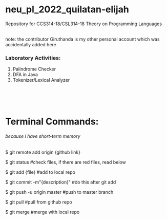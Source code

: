 # neu_pl_2022_quilatan-elijah
Repository for CCS314-18/CSL314-18 Theory on Programming Languages 

<br>
note: the contributor Giruthanda is my other personal account which was accidentally added here

<h3>Laboratory Activities:</h3>

1. Palindrome Checker
2. DFA in Java
3. Tokenizer/Lexical Analyzer


<br><br><br>


<h1>Terminal Commands:</h1> 

<h6>because I have short-term memory</h6>

$ git remote add origin {github link} 

$ git status		#check files, if there are red files, read below

$ git add {file} 	#add to local repo

$ git commit -m"{description}" 	#do this after git add

$ git push -u origin master #push to master branch

$ git pull #pull from github repo

$ git merge #merge with local repo

